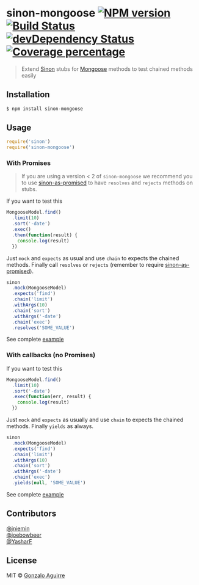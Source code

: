 <!-- prettier-ignore-start -->
# sinon-mongoose [![NPM version][npm-image]][npm-url] [![Build Status][travis-image]][travis-url] [![devDependency Status][daviddm-image]][daviddm-url] [![Coverage percentage][coveralls-image]][coveralls-url]

> Extend [Sinon][sinon-url] stubs for [Mongoose][mongoose-url] methods to test chained methods easily

## Installation

```sh
$ npm install sinon-mongoose
```

## Usage

```js
require('sinon')
require('sinon-mongoose')
```

### With Promises

> If you are using a version < 2 of `sinon-mongoose` we recommend you to use [sinon-as-promised][sinon-as-promised-url] to have `resolves` and `rejects` methods on stubs.

If you want to test this

```js
MongooseModel.find()
  .limit(10)
  .sort('-date')
  .exec()
  .then(function(result) {
    console.log(result)
  })
```

Just `mock` and `expects` as usual and use `chain` to expects the chained methods.
Finally call `resolves` or `rejects` (remember to require [sinon-as-promised][sinon-as-promised-url]).

```js
sinon
  .mock(MongooseModel)
  .expects('find')
  .chain('limit')
  .withArgs(10)
  .chain('sort')
  .withArgs('-date')
  .chain('exec')
  .resolves('SOME_VALUE')
```

See complete [example][promises-example-url]

### With callbacks (no Promises)

If you want to test this

```js
MongooseModel.find()
  .limit(10)
  .sort('-date')
  .exec(function(err, result) {
    console.log(result)
  })
```

Just `mock` and `expects` as usually and use `chain` to expects the chained methods.
Finally `yields` as always.

```js
sinon
  .mock(MongooseModel)
  .expects('find')
  .chain('limit')
  .withArgs(10)
  .chain('sort')
  .withArgs('-date')
  .chain('exec')
  .yields(null, 'SOME_VALUE')
```

See complete [example][callbacks-example-url]

## Contributors

[@jniemin](https://github.com/jniemin)  
[@joebowbeer](https://github.com/joebowbeer)  
[@YasharF](https://github.com/YasharF)

## License

MIT © [Gonzalo Aguirre]()

[npm-image]: https://badge.fury.io/js/sinon-mongoose.svg
[npm-url]: https://npmjs.org/package/sinon-mongoose
[travis-image]: https://travis-ci.org/underscopeio/sinon-mongoose.svg?branch=master
[travis-url]: https://travis-ci.org/underscopeio/sinon-mongoose
[daviddm-image]: https://david-dm.org/underscopeio/sinon-mongoose/dev-status.svg?theme=shields.io
[daviddm-url]: https://david-dm.org/underscopeio/sinon-mongoose?type=dev
[coveralls-image]: https://coveralls.io/repos/underscopeio/sinon-mongoose/badge.svg
[coveralls-url]: https://coveralls.io/r/underscopeio/sinon-mongoose
[sinon-url]: https://github.com/cjohansen/sinon.js
[mongoose-url]: https://github.com/Automattic/mongoose
[sinon-as-promised-url]: https://github.com/bendrucker/sinon-as-promised
[promises-example-url]: https://github.com/underscopeio/sinon-mongoose/tree/master/examples/promises
[callbacks-example-url]: https://github.com/underscopeio/sinon-mongoose/tree/master/examples/callbacks
<!-- prettier-ignore-end -->
